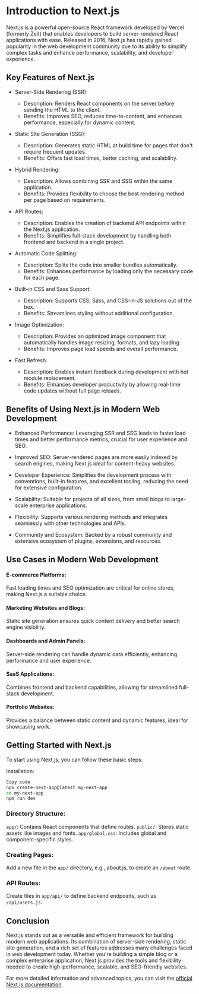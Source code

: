 # Introduction to Next.js

Next.js is a powerful open-source React framework developed by Vercel (formerly Zeit) that enables developers to build server-rendered React applications with ease. Released in 2016, Next.js has rapidly gained popularity in the web development community due to its ability to simplify complex tasks and enhance performance, scalability, and developer experience.

## Key Features of Next.js

- Server-Side Rendering (SSR):
  - Description: Renders React components on the server before sending the HTML to the client.
  - Benefits: Improves SEO, reduces time-to-content, and enhances performance, especially for dynamic content.

- Static Site Generation (SSG):
  - Description: Generates static HTML at build time for pages that don't require frequent updates.
  - Benefits: Offers fast load times, better caching, and scalability.

- Hybrid Rendering:
  - Description: Allows combining SSR and SSG within the same application.
  - Benefits: Provides flexibility to choose the best rendering method per page based on requirements.

- API Routes:
  - Description: Enables the creation of backend API endpoints within the Next.js application.
  - Benefits: Simplifies full-stack development by handling both frontend and backend in a single project.

- Automatic Code Splitting:
  - Description: Splits the code into smaller bundles automatically.
  - Benefits: Enhances performance by loading only the necessary code for each page.

- Built-in CSS and Sass Support:
  - Description: Supports CSS, Sass, and CSS-in-JS solutions out of the box.
  - Benefits: Streamlines styling without additional configuration.

- Image Optimization:
  - Description: Provides an optimized image component that automatically handles image resizing, formats, and lazy loading.
  - Benefits: Improves page load speeds and overall performance.

- Fast Refresh:
  - Description: Enables instant feedback during development with hot module replacement.
  - Benefits: Enhances developer productivity by allowing real-time code updates without full page reloads.

## Benefits of Using Next.js in Modern Web Development

- Enhanced Performance: Leveraging SSR and SSG leads to faster load times and better performance metrics, crucial for user experience and SEO.

- Improved SEO: Server-rendered pages are more easily indexed by search engines, making Next.js ideal for content-heavy websites.

- Developer Experience: Simplifies the development process with conventions, built-in features, and excellent tooling, reducing the need for extensive configuration.

- Scalability: Suitable for projects of all sizes, from small blogs to large-scale enterprise applications.

- Flexibility: Supports various rendering methods and integrates seamlessly with other technologies and APIs.

- Community and Ecosystem: Backed by a robust community and extensive ecosystem of plugins, extensions, and resources.

## Use Cases in Modern Web Development

#### E-commerce Platforms:

Fast loading times and SEO optimization are critical for online stores, making Next.js a suitable choice.

#### Marketing Websites and Blogs:

Static site generation ensures quick content delivery and better search engine visibility.

#### Dashboards and Admin Panels:

Server-side rendering can handle dynamic data efficiently, enhancing performance and user experience.

#### SaaS Applications:

Combines frontend and backend capabilities, allowing for streamlined full-stack development.

#### Portfolio Websites:

Provides a balance between static content and dynamic features, ideal for showcasing work.


## Getting Started with Next.js
To start using Next.js, you can follow these basic steps:

Installation:

```bash
Copy code
npx create-next-app@latest my-next-app
cd my-next-app
npm run dev
```

### Directory Structure:

`app/`: Contains React components that define routes.
`public/`: Stores static assets like images and fonts.
`app/global.css`: Includes global and component-specific styles.


### Creating Pages:

Add a new file in the `app/` directory, e.g., about.js, to create an `/about` route.

### API Routes:

Create files in `app/api/` to define backend endpoints, such as `/api/users.js`.


## Conclusion
Next.js stands out as a versatile and efficient framework for building modern web applications. Its combination of server-side rendering, static site generation, and a rich set of features addresses many challenges faced in web development today. Whether you're building a simple blog or a complex enterprise application, Next.js provides the tools and flexibility needed to create high-performance, scalable, and SEO-friendly websites.

For more detailed information and advanced topics, you can visit the [official Next.js documentation](https://nextjs.org/docs).